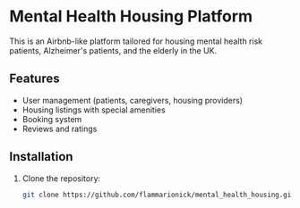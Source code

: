 # Mental Health Housing Platform

This is an Airbnb-like platform tailored for housing mental health risk patients, Alzheimer's patients, and the elderly in the UK.

## Features
- User management (patients, caregivers, housing providers)
- Housing listings with special amenities
- Booking system
- Reviews and ratings

## Installation
1. Clone the repository:
   ```bash
   git clone https://github.com/flammarionick/mental_health_housing.git